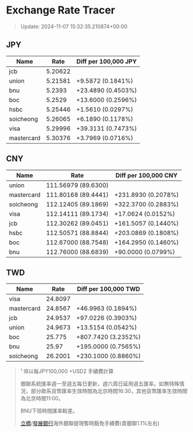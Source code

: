 # Exchange Rate Tracer

> Update: 2024-11-07 15:32:35.210874+00:00

## JPY

| Name       |    Rate | Diff per 100,000 JPY   |
|------------|---------|------------------------|
| jcb        | 5.20622 |                        |
| union      | 5.21581 | +9.5872 (0.1841%)      |
| bnu        | 5.2393  | +23.4890 (0.4503%)     |
| boc        | 5.2529  | +13.6000 (0.2596%)     |
| hsbc       | 5.25446 | +1.5610 (0.0297%)      |
| soicheong  | 5.26065 | +6.1890 (0.1178%)      |
| visa       | 5.29996 | +39.3131 (0.7473%)     |
| mastercard | 5.30376 | +3.7969 (0.0716%)      |

## CNY

| Name       | Rate                | Diff per 100,000 CNY   |
|------------|---------------------|------------------------|
| union      | 111.56979	(89.6300) |                        |
| mastercard | 111.80168	(89.4441) | +231.8930 (0.2078%)    |
| soicheong  | 112.12405	(89.1869) | +322.3700 (0.2883%)    |
| visa       | 112.14111	(89.1734) | +17.0624 (0.0152%)     |
| jcb        | 112.30262	(89.0451) | +161.5057 (0.1440%)    |
| hsbc       | 112.50571	(88.8844) | +203.0869 (0.1808%)    |
| boc        | 112.67000	(88.7548) | +164.2950 (0.1460%)    |
| bnu        | 112.76000	(88.6839) | +90.0000 (0.0799%)     |

## TWD

| Name       |    Rate | Diff per 100,000 TWD   |
|------------|---------|------------------------|
| visa       | 24.8097 |                        |
| mastercard | 24.8567 | +46.9963 (0.1894%)     |
| jcb        | 24.9537 | +97.0226 (0.3903%)     |
| union      | 24.9673 | +13.5154 (0.0542%)     |
| boc        | 25.775  | +807.7420 (3.2352%)    |
| bnu        | 25.97   | +195.0000 (0.7565%)    |
| soicheong  | 26.2001 | +230.1000 (0.8860%)    |


> ¹ IB以每JPY100,000 +USD2 手續費計算
>
> 銀聯系統匯率週一至週五每日更新，週六周日延用週五匯率。如無特殊情況，部分歐系貨幣匯率生效時間為北京時間16:30，其他貨幣匯率生效時間為北京時間11:00。
>
> BNU下班時間匯率較差。
>
> [立橋](https://www.wlbank.com.mo/uploads/ueditor/file/20181211/1544536513900230.pdf)/[發展銀行](https://www.mdb.com.mo/Service_Charges_20230728.pdf)海外銀聯提現暫時豁免手續費(貴銀聯1.1%左右)

